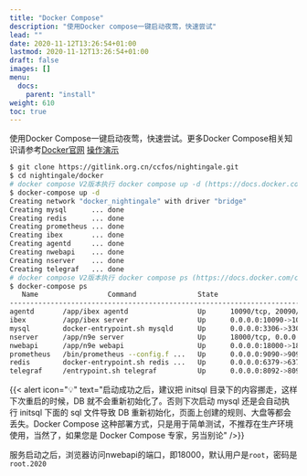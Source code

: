 ```yaml
---
title: "Docker Compose"
description: "使用Docker compose一键启动夜莺，快速尝试"
lead: ""
date: 2020-11-12T13:26:54+01:00
lastmod: 2020-11-12T13:26:54+01:00
draft: false
images: []
menu:
  docs:
    parent: "install"
weight: 610
toc: true
---
```


使用Docker Compose一键启动夜莺，快速尝试。更多Docker Compose相关知识请参考[Docker官网](https://docs.docker.com/compose/) [操作演示](http://download.flashcat.cloud/n9e-compose.gif)

```bash
$ git clone https://gitlink.org.cn/ccfos/nightingale.git
$ cd nightingale/docker
# docker compose V2版本执行 docker compose up -d (https://docs.docker.com/compose/#compose-v2-and-the-new-docker-compose-command)
$ docker-compose up -d
Creating network "docker_nightingale" with driver "bridge"
Creating mysql      ... done
Creating redis      ... done
Creating prometheus ... done
Creating ibex       ... done
Creating agentd     ... done
Creating nwebapi    ... done
Creating nserver    ... done
Creating telegraf   ... done
# docker compose V2版本执行 docker compose ps (https://docs.docker.com/compose/#compose-v2-and-the-new-docker-compose-command)
$ docker-compose ps
   Name                 Command               State                                   Ports
----------------------------------------------------------------------------------------------------------------------------
agentd       /app/ibex agentd                 Up      10090/tcp, 20090/tcp
ibex         /app/ibex server                 Up      0.0.0.0:10090->10090/tcp, 0.0.0.0:20090->20090/tcp
mysql        docker-entrypoint.sh mysqld      Up      0.0.0.0:3306->3306/tcp, 33060/tcp
nserver      /app/n9e server                  Up      18000/tcp, 0.0.0.0:19000->19000/tcp
nwebapi      /app/n9e webapi                  Up      0.0.0.0:18000->18000/tcp, 19000/tcp
prometheus   /bin/prometheus --config.f ...   Up      0.0.0.0:9090->9090/tcp
redis        docker-entrypoint.sh redis ...   Up      0.0.0.0:6379->6379/tcp
telegraf     /entrypoint.sh telegraf          Up      0.0.0.0:8092->8092/udp, 0.0.0.0:8094->8094/tcp, 0.0.0.0:8125->8125/udp
```

{{< alert icon="💡" text="启动成功之后，建议把 initsql 目录下的内容挪走，这样下次重启的时候，DB 就不会重新初始化了。否则下次启动 mysql 还是会自动执行 initsql 下面的 sql 文件导致 DB 重新初始化，页面上创建的规则、大盘等都会丢失。Docker Compose 这种部署方式，只是用于简单测试，不推荐在生产环境使用，当然了，如果您是 Docker Compose 专家，另当别论" />}}

服务启动之后，浏览器访问nwebapi的端口，即18000，默认用户是`root`，密码是`root.2020`
